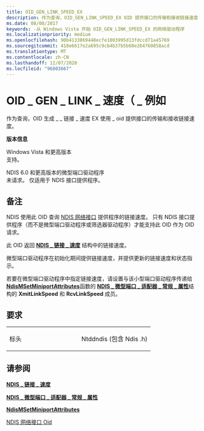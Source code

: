 ```yaml
---
title: OID_GEN_LINK_SPEED_EX
description: 作为查询，OID_GEN_LINK_SPEED_EX OID 提供接口的传输和接收链接速度。 Windows Vista 和 laterSupported 的版本信息。 已请求 NDIS 6.0 和更高的微型端口 driversNot。 仅适用于 NDIS 接口提供程序。
ms.date: 08/08/2017
keywords: -从 Windows Vista 开始 OID_GEN_LINK_SPEED_EX 的网络驱动程序
ms.localizationpriority: medium
ms.openlocfilehash: 90b4133869448ecfe1003995d13fdccd71a45769
ms.sourcegitcommit: 418e6617e2a695c9cb4b37b5b60e264760858acd
ms.translationtype: MT
ms.contentlocale: zh-CN
ms.lasthandoff: 12/07/2020
ms.locfileid: "96803667"
---
```

# <a name="oid_gen_link_speed_ex"></a>OID \_ GEN \_ LINK \_ 速度（ \_ 例如


作为查询，OID 生成 \_ \_ 链接 \_ 速度 EX 使用 \_ oid 提供接口的传输和接收链接速度。

**版本信息**

<a href="" id="windows-vista-and-later"></a>Windows Vista 和更高版本  
支持。

<a href="" id="ndis-6-0-and-later-miniport-drivers"></a>NDIS 6.0 和更高版本的微型端口驱动程序  
未请求。 仅适用于 NDIS 接口提供程序。

<a name="remarks"></a>备注
-------

NDIS 使用此 OID 查询 [NDIS 网络接口](./ndis-network-interfaces2.md) 提供程序的链接速度。 只有 NDIS 接口提供程序（而不是微型端口驱动程序或筛选器驱动程序）才能支持此 OID 作为 OID 请求。

此 OID 返回 [**NDIS \_ 链接 \_ 速度**](/windows-hardware/drivers/ddi/ntddndis/ns-ntddndis-_ndis_link_speed) 结构中的链接速度。

微型端口驱动程序在初始化期间提供链接速度，并提供更新的链接速度和状态指示。

若要在微型端口驱动程序中指定链接速度，请设置与该小型端口驱动程序传递给 [**NdisMSetMiniportAttributes**](/windows-hardware/drivers/ddi/ndis/nf-ndis-ndismsetminiportattributes)函数的 [**NDIS \_ 微型端口 \_ 适配器 \_ 常规 \_ 属性**](/windows-hardware/drivers/ddi/ndis/ns-ndis-_ndis_miniport_adapter_general_attributes)结构的 **XmitLinkSpeed** 和 **RcvLinkSpeed** 成员。

<a name="requirements"></a>要求
------------

<table>
<colgroup>
<col width="50%" />
<col width="50%" />
</colgroup>
<tbody>
<tr class="odd">
<td><p>标头</p></td>
<td>Ntddndis (包含 Ndis .h) </td>
</tr>
</tbody>
</table>

## <a name="see-also"></a>请参阅


[**NDIS \_ 链接 \_ 速度**](/windows-hardware/drivers/ddi/ntddndis/ns-ntddndis-_ndis_link_speed)

[**NDIS \_ 微型端口 \_ 适配器 \_ 常规 \_ 属性**](/windows-hardware/drivers/ddi/ndis/ns-ndis-_ndis_miniport_adapter_general_attributes)

[**NdisMSetMiniportAttributes**](/windows-hardware/drivers/ddi/ndis/nf-ndis-ndismsetminiportattributes)

[NDIS 网络接口 Oid](./ndis-network-interface-oids.md)

 

